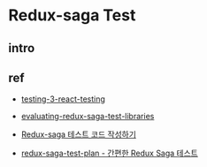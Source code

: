 # Redux-saga Test

## intro


## ref

- [testing-3-react-testing](https://jbee.io/react/testing-3-react-testing/)
- [evaluating-redux-saga-test-libraries](https://blog.scottlogic.com/2018/01/16/evaluating-redux-saga-test-libraries.html)
- [Redux-saga 테스트 코드 작성하기](https://steemit.com/kr-dev/@echo304/redux-saga)

- [redux-saga-test-plan - 간편한 Redux Saga 테스트 ](https://ui.toast.com/weekly-pick/ko_20180514/)